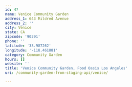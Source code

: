 ```yaml
---
id: 47
name: Venice Community Garden
address_1: 643 Mildred Avenue
address_2: ''
city: Venice
state: CA
zipcode: '90291'
phone: ''
latitude: '33.987262'
longitude: '-118.461881'
category: Community Garden
hours: []
website: ''
title: 'Venice Community Garden, Food Oasis Los Angeles'
uri: /community-garden-from-staging-api/venice/

---
```

